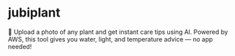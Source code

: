# jubiplant
🌿 Upload a photo of any plant and get instant care tips using AI. Powered by AWS, this tool gives you water, light, and temperature advice — no app needed!

